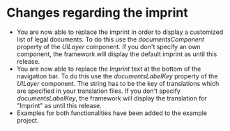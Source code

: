 # Changes regarding the imprint
- You are now able to replace the imprint in order to display a customized list of legal documents. To do this use the *documentsComponent* property of the *UILayer* component. If you don't specify an own component, the framework will display the default imprint as until this release.
- You are now able to replace the *Imprint* text at the bottom of the navigation bar. To do this use the *documentsLabelKey* property of the *UILayer* component. The string has to be the key of translations which are specified in your translation files. If you don't specify *documentsLabelKey*, the framework will display the translation for "Imprint" as until this release.
- Examples for both functionalities have been added to the example project.
